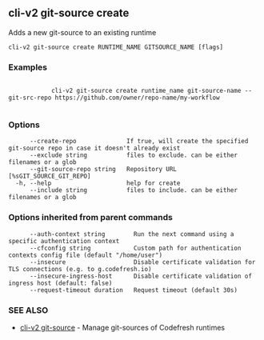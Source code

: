 ## cli-v2 git-source create

Adds a new git-source to an existing runtime

```
cli-v2 git-source create RUNTIME_NAME GITSOURCE_NAME [flags]
```

### Examples

```

            cli-v2 git-source create runtime_name git-source-name --git-src-repo https://github.com/owner/repo-name/my-workflow
        
```

### Options

```
      --create-repo              If true, will create the specified git-source repo in case it doesn't already exist
      --exclude string           files to exclude. can be either filenames or a glob
      --git-source-repo string   Repository URL [%sGIT_SOURCE_GIT_REPO]
  -h, --help                     help for create
      --include string           files to include. can be either filenames or a glob
```

### Options inherited from parent commands

```
      --auth-context string        Run the next command using a specific authentication context
      --cfconfig string            Custom path for authentication contexts config file (default "/home/user")
      --insecure                   Disable certificate validation for TLS connections (e.g. to g.codefresh.io)
      --insecure-ingress-host      Disable certificate validation of ingress host (default: false)
      --request-timeout duration   Request timeout (default 30s)
```

### SEE ALSO

* [cli-v2 git-source](cli-v2_git-source.md)	 - Manage git-sources of Codefresh runtimes


